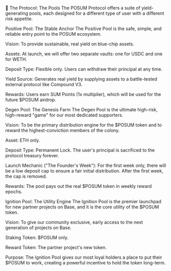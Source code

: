 🏦 The Protocol: The Pools
The POSUM Protocol offers a suite of yield-generating pools, each designed for a different type of user with a different risk appetite.

Positive Pool: The Stable Anchor
The Positive Pool is the safe, simple, and reliable entry point to the POSUM ecosystem.

Vision: To provide sustainable, real yield on blue-chip assets.

Assets: At launch, we will offer two separate vaults: one for USDC and one for WETH.

Deposit Type: Flexible only. Users can withdraw their principal at any time.

Yield Source: Generates real yield by supplying assets to a battle-tested external protocol like Compound V3.

Rewards: Users earn SUM Points (1x multiplier), which will be used for the future $POSUM airdrop.

Degen Pool: The Genesis Farm
The Degen Pool is the ultimate high-risk, high-reward "game" for our most dedicated supporters.

Vision: To be the primary distribution engine for the $POSUM token and to reward the highest-conviction members of the colony.

Asset: ETH only.

Deposit Type: Permanent Lock. The user's principal is sacrificed to the protocol treasury forever.

Launch Mechanic ("The Founder's Week"): For the first week only, there will be a low deposit cap to ensure a fair initial distribution. After the first week, the cap is removed.

Rewards: The pool pays out the real $POSUM token in weekly reward epochs.

Ignition Pool: The Utility Engine
The Ignition Pool is the premier launchpad for new partner projects on Base, and it is the core utility of the $POSUM token.

Vision: To give our community exclusive, early access to the next generation of projects on Base.

Staking Token: $POSUM only.

Reward Token: The partner project's new token.

Purpose: The Ignition Pool gives our most loyal holders a place to put their $POSUM to work, creating a powerful incentive to hold the token long-term.